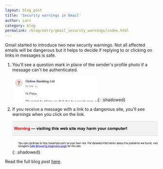 ```yaml
---
layout: blog_post
title: 'Security warnings in Gmail'
author: Lars
category: blog
permalink: /blog/entry/gmail_security_warnings/index.html
---
```


Gmail started to introduce two new security warnings. Not all affected emails will be dangerous but it helps to decide if replying to or clicking on links in messages is safe.

1. You'll see a question mark in place of the sender's profile photo if a message can't be authenticated.

	![Sender Profile Photo](/assets/blog/2016-08-18-security_warnings_in_gmail/can_not_authenticate.png){: .shadowed}

2. If you receive a message with a link to a dangerous site, you'll see warnings when you click on the link.

	![Dangerous Site Message](/assets/blog/2016-08-18-security_warnings_in_gmail/dangerous_site.png){: .shadowed}

Read the full blog post [here](http://googleappsupdates.blogspot.ch/2016/08/making-email-safer-with-new-security-warnings-in-gmail.html).